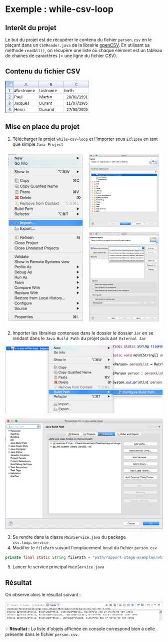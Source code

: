 # Exemple : while-csv-loop

## Interêt du projet

Le but du projet est de récupérer le contenu du fichier ```person.csv``` en le plaçant dans un ```CSVReader.java``` 
de la librairie [openCSV](http://opencsv.sourceforge.net/). En utilisant sa méthode ```readAll()```, on récupère 
une liste où chaque élément est un tableau de chaines de caractères (= une ligne du fichier CSV).

## Contenu du fichier CSV

![IMAGE ALT TEXT HERE](https://github.com/oliviermarin/rapport-stage-exemples/blob/master/images/csv-while-loop-file.PNG?raw=true)

## Mise en place du projet

1. Télécharger le projet ```while-csv-loop``` et l'importer sous ```Eclipse``` en tant que simple ```Java Project``` 

![import project](https://github.com/oliviermarin/rapport-stage-exemples/blob/master/images/import-project.png?raw=true)

2. Importer les librairies contenues dans le dossier le dossier ```Jar``` en se rendant dans le ```Java Build Path``` du projet puis ```Add External Jar```

![se rendre dans les librairies](https://github.com/oliviermarin/rapport-stage-exemples/blob/master/images/conf-build-path.png?raw=true)

![ajouter les librairies](https://github.com/oliviermarin/rapport-stage-exemples/blob/master/images/ext-lib.png?raw=true)

3. Se rendre dans la classe ```MainService.java``` du package ```csv.loop.service```
4. Modifier le ```filePath``` suivant l'emplacement local du fichier ```person.csv``` 

```java
private final static String filePath = "path/rapport-stage-exemples/while-csv-loop/file/person.csv";
```
5. Lancer le service principal ```MainService.java```

## Résultat

On observe alors le résultat suivant :

![résultat en console](https://github.com/oliviermarin/rapport-stage-exemples/blob/master/images/console-csv-while-loop.PNG?raw=true)

:bulb: **Résultat :** La liste d'objets affichée en console correspond bien à celle présente dans le fichier ```person.csv```.